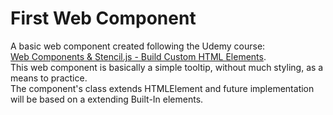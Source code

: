 # First Web Component
A basic web component created following the Udemy course:<br>
[Web Components & Stencil.js - Build Custom HTML Elements](https://www.udemy.com/course/web-components-stenciljs-build-custom-html-elements).<br>
This web component is basically a simple tooltip, without much styling, as a means to practice.<br>
The component's class extends HTMLElement and future implementation will be based on a extending Built-In elements.

